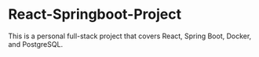 # React-Springboot-Project
This is a personal full-stack project that covers React, Spring Boot, Docker, and PostgreSQL.
